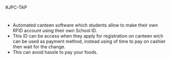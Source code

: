 #JPC-TAP
#

- Automated canteen software which students allow to make their own RFID account using their own School ID.
- This ID can be access when they apply for registration on canteen wich can be used as payment method, instead using of time to pay on cashier then wait for the change.
- This can avoid hassle to pay your foods.
